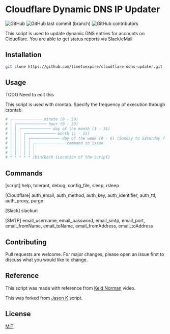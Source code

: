 # Cloudflare Dynamic DNS IP Updater
<img alt="GitHub" src="https://img.shields.io/github/license/timetoexpire/cloudflare-ddns-updater?color=black"> <img alt="GitHub last commit (branch)" src="https://img.shields.io/github/last-commit/timetoexpire/cloudflare-ddns-updater/main"> <img alt="GitHub contributors" src="https://img.shields.io/github/contributors/timetoexpire/cloudflare-ddns-updater">

This script is used to update dynamic DNS entries for accounts on Cloudflare.
You are able to get status reports via Slack/eMail

## Installation

```bash
git clone https://github.com/timetoexpire/cloudflare-ddns-updater.git
```

## Usage

TODO Need to edit this

This script is used with crontab. Specify the frequency of execution through crontab.

```bash
# ┌───────────── minute (0 - 59)
# │ ┌───────────── hour (0 - 23)
# │ │ ┌───────────── day of the month (1 - 31)
# │ │ │ ┌───────────── month (1 - 12)
# │ │ │ │ ┌───────────── day of the week (0 - 6) (Sunday to Saturday 7 is also Sunday on some systems)
# │ │ │ │ │ ┌───────────── command to issue                               
# │ │ │ │ │ │
# │ │ │ │ │ │
# * * * * * /bin/bash {Location of the script}
```

## Commands

[script] help, tolerant, debug, config_file, sleep, rsleep

[Cloudflare] auth_email, auth_method, auth_key, auth_identifier, auth_ttl, auth_proxy, purge

[Slack] slackuri

[SMTP] email_username, email_password, email_smtp, email_port, email_fromName, email_toName, email_fromAddress, email_toAddress

## Contributing
Pull requests are welcome. For major changes, please open an issue first to discuss what you would like to change.

## Reference
This script was made with reference from [Keld Norman](https://www.youtube.com/watch?v=vSIBkH7sxos) video.

This was forked from [Jason K](https://github.com/K0p1-Git/cloudflare-ddns-updater) script.

## License
[MIT](https://github.com/timetoexpire/cloudflare-ddns-updater/blob/main/LICENSE)
